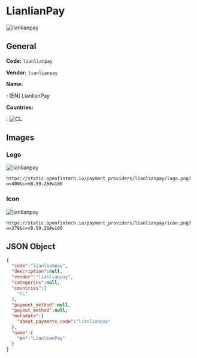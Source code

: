 
# LianlianPay 
![lianlianpay](https://static.openfintech.io/payment_providers/lianlianpay/logo.png?w=400&c=v0.59.26#w100)  

## General 
 
**Code:** `lianlianpay` 
 
**Vendor:** `lianlianpay` 
 
**Name:** 
 
:	[EN] LianlianPay 
 
 
**Countries:** 
 
:	![CL](https://cdnjs.cloudflare.com/ajax/libs/flag-icon-css/3.3.0/flags/4x3/cl.svg#w24)  

## Images 

### Logo 
 
![lianlianpay](https://static.openfintech.io/payment_providers/lianlianpay/logo.png?w=400&c=v0.59.26#w100)  

```
https://static.openfintech.io/payment_providers/lianlianpay/logo.png?w=400&c=v0.59.26#w100
```  

### Icon 
 
![lianlianpay](https://static.openfintech.io/payment_providers/lianlianpay/icon.png?w=278&c=v0.59.26#w100)  

```
https://static.openfintech.io/payment_providers/lianlianpay/icon.png?w=278&c=v0.59.26#w100
```  

## JSON Object 

```json
{
  "code":"lianlianpay",
  "description":null,
  "vendor":"lianlianpay",
  "categories":null,
  "countries":[
    "CL"
  ],
  "payment_method":null,
  "payout_method":null,
  "metadata":{
    "about_payments_code":"lianlianpay"
  },
  "name":{
    "en":"LianlianPay"
  }
}
```  
